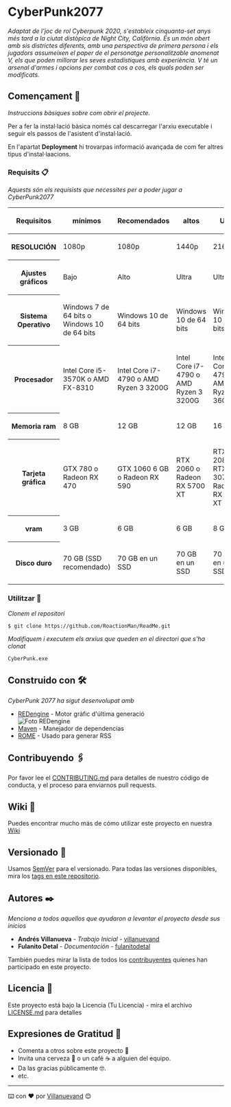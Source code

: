 # CyberPunk2077

_Adaptat de l'joc de rol Cyberpunk 2020, s'estableix cinquanta-set anys més tard a la ciutat distòpica de Night City, Califòrnia. És un món obert amb sis districtes diferents, amb una perspectiva de primera persona i els jugadors assumeixen el paper de el personatge personalitzable anomenat V, els que poden millorar les seves estadístiques amb experiència. V té un arsenal d'armes i opcions per combat cos a cos, els quals poden ser modificats._

## Començament 🚀

_Instruccions bàsiques sobre com obrir el projecte._

Per a fer la instal·lació bàsica només cal descarregar l'arxiu executable i seguir els passos de l'asistent d'instal·lació.

En l'apartat **Deployment** hi trovarpas informació avançada de com fer altres tipus d'instal·laacions.


### Requisits 📋

_Aquests són els requisists que necessites per a poder jugar a CyberPunk2077_
<table>
       <thead>
        <tr>
                 <th>
       <p>Requisitos</p>
      </th>
                 <th >
       <p>mínimos</p>
      </th>
                 <th >
       <p>Recomendados</p>
      </th>
                 <th >
       <p>altos</p>
      </th>
                 <th >
       <p>Ultra</p>
      </th>
    </tr>
    </thead>
      <tbody>
       <tr>
                 <th >
       <p>RESOLUCIÓN</p>
      </th>
                 <td >
       <p>1080p</p>
      </td>
                 <td >
       <p>1080p</p>
      </td>
                 <td >
       <p>1440p</p>
      </td>
                 <td >
       <p>2160p</p>
      </td>
    </tr>
   <tr>
                 <th >
       <p>Ajustes gráficos</p>
      </th>
                 <td >
       <p>Bajo</p>
      </td>
                 <td >
       <p>Alto</p>
      </td>
                 <td >
       <p>Ultra</p>
      </td>
                 <td >
       <p>Ultra</p>
      </td>
    </tr>
   <tr>
                 <th >
       <p>Sistema Operativo</p>
      </th>
                 <td >
       <p>Windows 7 de 64 bits o Windows 10 de 64 bits</p>
      </td>
                 <td >
       <p>Windows 10 de 64 bits</p>
      </td>
                 <td >
       <p>Windows 10 de 64 bits</p>
      </td>
                 <td >
       <p>Windows 10 de 64 bits</p>
      </td>
    </tr>
   <tr>
                 <th >
       <p>Procesador</p>
      </th>
                 <td >
       <p>Intel Core i5-3570K o AMD FX-8310</p>
      </td>
                 <td >
       <p>Intel Core i7-4790 o AMD Ryzen 3 3200G</p>
      </td>
                 <td >
       <p>Intel Core i7-4790 o AMD Ryzen 3 3200G</p>
      </td>
                 <td >
       <p>Intel Core i7-4790 o AMD Ryzen 5 3600</p>
      </td>
    </tr>
   <tr>
                 <th >
       <p>Memoria ram</p>
      </th>
                 <td >
       <p>8 GB</p>
      </td>
                 <td >
       <p>12 GB</p>
      </td>
                 <td >
       <p>12 GB</p>
      </td>
                 <td >
       <p>16 GB</p>
      </td>
    </tr>
   <tr>
                 <th >
       <p>Tarjeta gráfica</p>
      </th>
                 <td >
       <p>GTX 780 o Radeon RX 470</p>
      </td>
                 <td >
       <p>GTX 1060 6 GB o Radeon RX 590</p>
      </td>
                 <td >
       <p>RTX 2060 o Radeon RX 5700 XT</p>
      </td>
                 <td >
       <p>RTX 2080S, RTX 3070 o Radeon RX 6900 XT</p>
      </td>
    </tr>
   <tr>
                 <th >
       <p>vram</p>
      </th>
                 <td >
       <p>3 GB</p>
      </td>
                 <td >
       <p>6 GB</p>
      </td>
                 <td >
       <p>6 GB</p>
      </td>
                 <td >
       <p>8 GB</p>
      </td>
    </tr>
   <tr>
                 <th >
       <p>Disco duro</p>
      </th>
                 <td >
       <p>70 GB (SSD recomendado)</p>
      </td>
                 <td >
       <p>70 GB en un SSD</p>
      </td>
                 <td >
       <p>70 GB en un SSD</p>
      </td>
                 <td >
       <p>70 GB en un SSD</p>
      </td>
    </tr>
 
   </tbody>
  </table>



### Utilitzar 🔧

_Clonem el repositori_

```
$ git clone https://github.com/RoactionMan/ReadMe.git
```

_Modifiquem i executem els arxius que queden en el directori que s'ha clonat_

```
CyberPunk.exe
```
## Construido con 🛠️

_CyberPunk 2077 ha sigut desenvolupat amb_

* [REDengine](https://ru.wikipedia.org/wiki/REDengine) - Motor gràfic d'última generació
<br>![Foto REDengine](https://upload.wikimedia.org/wikipedia/ru/thumb/a/ae/REDengine_logo.png/220px-REDengine_logo.png)
* [Maven](https://maven.apache.org/) - Manejador de dependencias
* [ROME](https://rometools.github.io/rome/) - Usado para generar RSS

## Contribuyendo 🖇️

Por favor lee el [CONTRIBUTING.md](https://gist.github.com/villanuevand/xxxxxx) para detalles de nuestro código de conducta, y el proceso para enviarnos pull requests.

## Wiki 📖

Puedes encontrar mucho más de cómo utilizar este proyecto en nuestra [Wiki](https://github.com/tu/proyecto/wiki)

## Versionado 📌

Usamos [SemVer](http://semver.org/) para el versionado. Para todas las versiones disponibles, mira los [tags en este repositorio](https://github.com/tu/proyecto/tags).

## Autores ✒️

_Menciona a todos aquellos que ayudaron a levantar el proyecto desde sus inicios_

* **Andrés Villanueva** - *Trabajo Inicial* - [villanuevand](https://github.com/villanuevand)
* **Fulanito Detal** - *Documentación* - [fulanitodetal](#fulanito-de-tal)

También puedes mirar la lista de todos los [contribuyentes](https://github.com/your/project/contributors) quíenes han participado en este proyecto. 

## Licencia 📄

Este proyecto está bajo la Licencia (Tu Licencia) - mira el archivo [LICENSE.md](LICENSE.md) para detalles

## Expresiones de Gratitud 🎁

* Comenta a otros sobre este proyecto 📢
* Invita una cerveza 🍺 o un café ☕ a alguien del equipo. 
* Da las gracias públicamente 🤓.
* etc.



---
⌨️ con ❤️ por [Villanuevand](https://github.com/Villanuevand) 😊